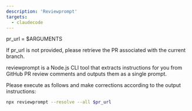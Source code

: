 ```yaml
---
description: 'Reviewprompt'
targets:
  - claudecode
---
```


pr_url = $ARGUMENTS

If pr_url is not provided, please retrieve the PR associated with the current branch.

reviewprompt is a Node.js CLI tool that extracts instructions for you from GitHub PR review comments and outputs them as a single prompt.

Please execute as follows and make corrections according to the output instructions:

```bash
npx reviewprompt --resolve --all $pr_url
```
